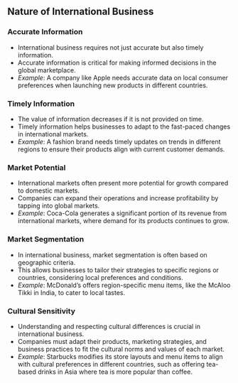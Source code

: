 ## Nature of International Business

### Accurate Information
- International business requires not just accurate but also timely information.
- Accurate information is critical for making informed decisions in the global marketplace.
- *Example*: A company like Apple needs accurate data on local consumer preferences when launching new products in different countries.

### Timely Information
- The value of information decreases if it is not provided on time.
- Timely information helps businesses to adapt to the fast-paced changes in international markets.
- *Example*: A fashion brand needs timely updates on trends in different regions to ensure their products align with current customer demands.

### Market Potential
- International markets often present more potential for growth compared to domestic markets.
- Companies can expand their operations and increase profitability by tapping into global markets.
- *Example*: Coca-Cola generates a significant portion of its revenue from international markets, where demand for its products continues to grow.

### Market Segmentation
- In international business, market segmentation is often based on geographic criteria.
- This allows businesses to tailor their strategies to specific regions or countries, considering local preferences and conditions.
- *Example*: McDonald’s offers region-specific menu items, like the McAloo Tikki in India, to cater to local tastes.

### Cultural Sensitivity
- Understanding and respecting cultural differences is crucial in international business.
- Companies must adapt their products, marketing strategies, and business practices to fit the cultural norms and values of each market.
- *Example*: Starbucks modifies its store layouts and menu items to align with cultural preferences in different countries, such as offering tea-based drinks in Asia where tea is more popular than coffee.
